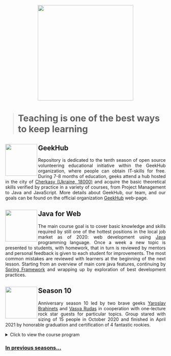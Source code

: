 
<p align="center">
  <img width="300" height="300" src="https://user-images.githubusercontent.com/4119411/153066664-5dc086e6-0ddc-428c-bbb6-313e4ee8244b.png">   
</p>

> # Teaching is one of the best ways to keep learning

<img align="left" width="100" height="100" src="https://user-images.githubusercontent.com/4119411/153068206-c262ac67-dc10-4652-9fa0-bcc6924405ab.png"> GeekHub
------------
<p align="justify">
Repository is dedicated to the tenth season of open source volunteering educational initiative within the GeekHub organization, where people can obtain IT-skills for free. During 7-8 months of education, geeks attend a hub hosted in the city of <a href="https://goo.gl/maps/mZi6u17qnN3VdEzC7">Cherkasy (Ukraine, 18000)</a> and acquire the basic theoretical skills verified by practice in a variety of courses, from Project Management to Java and JavaScript. More details about GeekHub, our team, and our goals can be found on the official organization <a href="https://geekhub.ck.ua">GeekHub</a> web-page.
</p>

<img align="left" width="100" height="100" src="https://user-images.githubusercontent.com/4119411/153068812-79820f3c-25dc-4e61-87dd-bf21b6b74986.png"> Java for Web
------------
<p align="justify">
The main course goal is to cover basic knowledge and skills required by still one of the hottest positions in the local job market as of 2020:  web development using <a href="https://www.java.com">Java</a> programming language. Once a week a new topic is presented to students, with homework, that in turn is reviewed by mentors and personal feedback is given to each student for improvements. The most common mistakes are reviewed with learners at the beginning of the next lesson. Starting from an overview of main core java features, continuing by <a href="https://spring.io">Spring Framework</a> and wrapping up by exploration of best development practices.
</p>

<img align="left" width="100" height="100" src="https://user-images.githubusercontent.com/4119411/153069358-ae7acba3-6e6e-4a0d-9f83-450f9365bc93.png"> Season 10
------------
<p align="justify">
Anniversary season 10 led by two brave geeks <a href="https://github.com/brahinets">Yaroslav Brahinets</a> and <a href="https://github.com/vrudas">Vasya Rudas</a> in cooperation with one-lecture rock star guests for particular topics. Group stared with sizing of 15 people in October 2020 and finished in April 2021 by honorable graduation and certification of 4 fantastic rookies.
</p>

<details>  
<summary>Click to view the course program</summary>
  
|Lesson|Date|Topic|
|----:|:--|:----|
| 1|October 19, 2020|Intro|
| 2|October 26, 2020|Basics|
| 3|November 2, 2020|Object-oriented Programming|
| 4|November 9, 2020|Error Propagation and Handling|
| 5|November 16, 2020|Code Testing (Unit)|
| 6|November 23, 2020|Practice|
| 7|November 30, 2020|Generics. Collections Framework|
| 8|December 7, 2020|Gradle, DateTime API, Optional Class|
| 9|December 14, 2020|Functional Programming, Stream API|
|10|December 21, 2020|Reflection API|
|11|December 28, 2020|Input/Output|
|12|January 18, 2021|Servlet API (Web)|
|13|January 25, 2021|JDBC|
|14|February 1, 2021|Spring IoC|
|15|February 8, 2021|Spring JDBC, Flyway|
|16|February 15, 2021|Spring MVC, Boot|
|17|February 22, 2021|Practice|
|18|March 01, 2021|REST, Swagger|
|19|March 09, 2021|Spring Security p1.|
|20|March 15, 2021|Spring Security p2|
|21|March 22, 2021|Concurrency|
|22|March 29, 2021|Integration Testing|
|23|April 5, 2021|Course works preview|
|24|April 12, 2021|Hibernate, Spring Data|
|25|April 19, 2021|CI/CD|
|26|April 26, 2021|Course works review|
</details>


### [In previous seasons...](https://github.com/brahinets/GeekHub-J4W-9#season-9)
</p>
